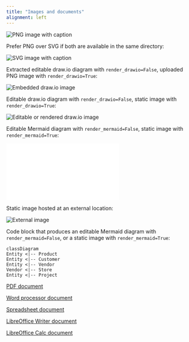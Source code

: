 ```yaml
---
title: "Images and documents"
alignment: left
---
```


<!-- confluence-page-id: 26837000 -->

![PNG image with caption](figure/interoperability.png)

Prefer PNG over SVG if both are available in the same directory:

![SVG image with caption](figure/interoperability.svg)

Extracted editable draw.io diagram with `render_drawio=False`, uploaded PNG image with `render_drawio=True`:

![Embedded draw.io image](figure/diagram.drawio.png)

Editable draw.io diagram with `render_drawio=False`, static image with `render_drawio=True`:

![Editable or rendered draw.io image](figure/diagram.drawio)

Editable Mermaid diagram with `render_mermaid=False`, static image with `render_mermaid=True`:

![Editable or rendered Mermaid diagram](figure/class.mmd)

Static image hosted at an external location:

![External image](http://confluence.atlassian.com/images/logo/confluence_48_trans.png)

Code block that produces an editable Mermaid diagram with `render_mermaid=False`, or a static image with `render_mermaid=True`:

```mermaid
classDiagram
Entity <|-- Product
Entity <|-- Customer
Entity <|-- Vendor
Vendor <|-- Store
Entity <|-- Project
```

[PDF document](docs/sample.pdf)

[Word processor document](docs/sample.docx)

[Spreadsheet document](docs/sample.xlsx)

[LibreOffice Writer document](docs/sample.odt)

[LibreOffice Calc document](docs/sample.ods)
